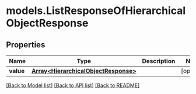 # models.ListResponseOfHierarchicalObjectResponse
## Properties
Name | Type | Description | Notes
------------ | ------------- | ------------- | -------------
**value** | [**Array&lt;HierarchicalObjectResponse&gt;**](HierarchicalObjectResponse.md) |  | [optional] 



[[Back to Model list]](README.md#documentation-for-models) [[Back to API list]](README.md#documentation-for-api-endpoints) [[Back to README]](README.md)


